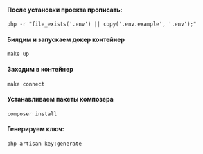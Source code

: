 #### После установки проекта прописать:

`php -r "file_exists('.env') || copy('.env.example', '.env');"
`
#### Билдим и запускаем докер контейнер

`make up`

#### Заходим в контейнер

`make connect`

#### Устанавливаем пакеты композера

`composer install`

#### Генерируем ключ:

`php artisan key:generate`